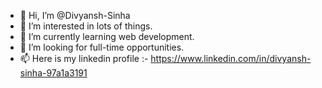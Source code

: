 - 👋 Hi, I’m @Divyansh-Sinha
- 👀 I’m interested in lots of things.
- 🌱 I’m currently learning web development.
- 💞️ I’m looking for full-time opportunities.
- 📫 Here is my linkedin profile :- https://www.linkedin.com/in/divyansh-sinha-97a1a3191

<!---
Divyansh-Sinha/Divyansh-Sinha is a ✨ special ✨ repository because its `README.md` (this file) appears on your GitHub profile.
You can click the Preview link to take a look at your changes.
--->
